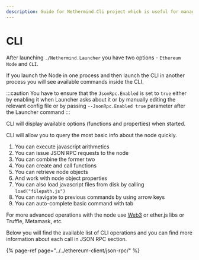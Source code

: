 ```yaml
---
description: Guide for Nethermind.Cli project which is useful for managing your node
---
```


# CLI

After launching `./Nethermind.Launcher` you have two options - `Ethereum Node` and `CLI`.

If you launch the Node in one process and then launch the CLI in another process you will see available commands inside
the CLI.

:::caution
You have to ensure that the `JsonRpc.Enabled` is set to `true` either by enabling it when Launcher asks about it or by
manually editing the relevant config file or by passing `--JsonRpc.Enabled true` parameter after the Launcher command
:::

CLI will display available options \(functions and properties\) when started.

[//]: # (TODO: fix image)

[//]: # (![Nethermind.Cli view]&#40;../../.gitbook/assets/image%20%286%29.png&#41;)

CLI will allow you to query the most basic info about the node quickly.

1. You can execute javascript arithmetics
2. You can issue JSON RPC requests to the node
3. You can combine the former two
4. You can create and call functions
5. You can retrieve node objects
6. And work with node object properties
7. You can also load javascript files from disk by calling `load("filepath.js")`
8. You can navigate to previous commands by using arrow keys
9. You can auto-complete basic command with tab

[//]: # (TODO: fix image)

[//]: # (![Nethermind.Cli operations]&#40;../../.gitbook/assets/image%20%2815%29%20%283%29%20%283%29%20%283%29%20%282%29%20%282%29.png&#41;)

For more advanced operations with the node use [Web3](https://nethermind.readthedocs.io/en/latest/web3.html) or ether.js
libs or Truffle, Metamask, etc.

Below you will find the available list of CLI operations and you can find more information about each call in JSON RPC
section.

{% page-ref page="../../ethereum-client/json-rpc/" %}

